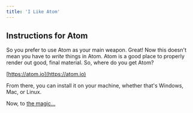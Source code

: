 ```yaml
---
title: 'I Like Atom'
---
```


## Instructions for Atom 

So you prefer to use Atom as your main weapon. Great! Now this doesn't mean you have to _write_ things in Atom. Atom is a good place to properly render out good, final material. So, where do you get Atom? 

[https://atom.io](https://atom.io) 

From there, you can install it on your machine, whether that's Windows, Mac, or Linux. 

Now, to [the magic...](../the-magic)
